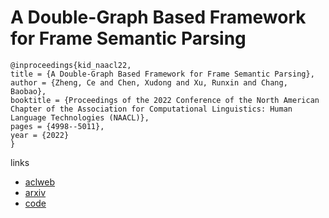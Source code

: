 # A Double-Graph Based Framework for Frame Semantic Parsing

```
@inproceedings{kid_naacl22,
title = {A Double-Graph Based Framework for Frame Semantic Parsing},
author = {Zheng, Ce and Chen, Xudong and Xu, Runxin and Chang, Baobao},
booktitle = {Proceedings of the 2022 Conference of the North American Chapter of the Association for Computational Linguistics: Human Language Technologies (NAACL)},
pages = {4998--5011},
year = {2022}
}
```

links
- [aclweb](https://www.aclweb.org/anthology/2022.naacl-main.368/)
- [arxiv](https://arxiv.org/abs/2206.09158)
- [code](https://github.com/PKUnlp-icler/KID)
